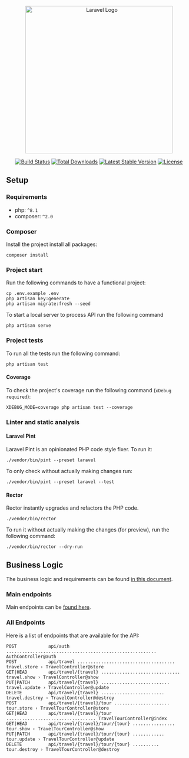 <p align="center"><a href="https://laravel.com" target="_blank"><img src="https://raw.githubusercontent.com/laravel/art/master/logo-lockup/5%20SVG/2%20CMYK/1%20Full%20Color/laravel-logolockup-cmyk-red.svg" width="400" alt="Laravel Logo"></a></p>

<p align="center">
<a href="https://github.com/laravel/framework/actions"><img src="https://github.com/laravel/framework/workflows/tests/badge.svg" alt="Build Status"></a>
<a href="https://packagist.org/packages/laravel/framework"><img src="https://img.shields.io/packagist/dt/laravel/framework" alt="Total Downloads"></a>
<a href="https://packagist.org/packages/laravel/framework"><img src="https://img.shields.io/packagist/v/laravel/framework" alt="Latest Stable Version"></a>
<a href="https://packagist.org/packages/laravel/framework"><img src="https://img.shields.io/packagist/l/laravel/framework" alt="License"></a>
</p>

## Setup

### Requirements
- php: `^8.1`
- composer: `^2.0`

### Composer
Install the project install all packages:
```shell
composer install
```

### Project start
Run the following commands to have a functional project:
```shell
cp .env.example .env
php artisan key:generate
php artisan migrate:fresh --seed
```
To start a local server to process API run the following command
```shell
php artisan serve
```

### Project tests
To run all the tests run the following command:
```shell
php artisan test
```

#### Coverage
To check the project's coverage run the following command (`xDebug required`):
```shell
XDEBUG_MODE=coverage php artisan test --coverage
```
### Linter and static analysis
#### Laravel Pint
Laravel Pint is an opinionated PHP code style fixer. To run it:
```shell
./vendor/bin/pint --preset laravel
```

To only check without actually making changes run:
```shell
./vendor/bin/pint --preset laravel --test
```

#### Rector
Rector instantly upgrades and refactors the PHP code.
```shell
./vendor/bin/rector
```

To run it without actually making the changes (for preview), run the following command:
```shell
./vendor/bin/rector --dry-run
```

## Business Logic
The business logic and requirements can be found [in this document](docs/README.md).

### Main endpoints
Main endpoints can be [found here](docs/endpoints.md).

### All Endpoints
Here is a list of endpoints that are available for the API:
```
POST            api/auth ......................................................... AuthController@auth
POST            api/travel ..................................... travel.store › TravelController@store
GET|HEAD        api/travel/{travel} .............................. travel.show › TravelController@show
PUT|PATCH       api/travel/{travel} .......................... travel.update › TravelController@update
DELETE          api/travel/{travel} ........................ travel.destroy › TravelController@destroy
POST            api/travel/{travel}/tour ..................... tour.store › TravelTourController@store
GET|HEAD        api/travel/{travel}/tour .................................. TravelTourController@index
GET|HEAD        api/travel/{travel}/tour/{tour} ................ tour.show › TravelTourController@show
PUT|PATCH       api/travel/{travel}/tour/{tour} ............ tour.update › TravelTourController@update
DELETE          api/travel/{travel}/tour/{tour} .......... tour.destroy › TravelTourController@destroy
```
